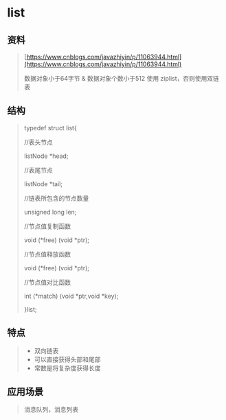 # list

## 资料

> [https://www.cnblogs.com/javazhiyin/p/11063944.html](https://www.cnblogs.com/javazhiyin/p/11063944.html)
>
> 数据对象小于64字节 & 数据对象个数小于512 使用 ziplist，否则使用双链表

## 结构

> typedef struct list{
>
> //表头节点
>
> listNode \*head;
>
> //表尾节点
>
> listNode \*tail;
>
> //链表所包含的节点数量
>
> unsigned long len;
>
> //节点值复制函数
>
> void \(\*free\) \(void \*ptr\);
>
> //节点值释放函数
>
> void \(\*free\) \(void \*ptr\);
>
> //节点值对比函数
>
> int \(\*match\) \(void \*ptr,void \*key\);
>
> }list;

## 特点

> * 双向链表
> * 可以直接获得头部和尾部
> * 常数是将复杂度获得长度

## 应用场景

> 消息队列，消息列表



